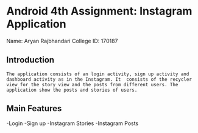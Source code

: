 # Android 4th Assignment: Instagram Application

Name: Aryan Rajbhandari        College ID: 170187

## Introduction
	The application consists of an login activity, sign up activity and dashboard activity as in the Instagram. It  consists of the recycler view for the story view and the posts from different users. The application show the posts and stories of users. 

## Main Features
-Login 
-Sign up
-Instagram Stories
-Instagram Posts

